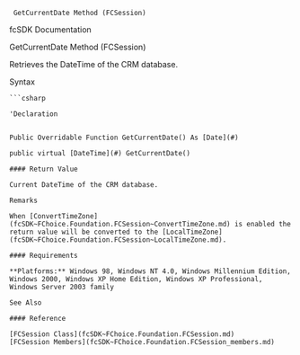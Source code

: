 ﻿     GetCurrentDate Method (FCSession)                                                   

fcSDK Documentation

GetCurrentDate Method (FCSession)

Retrieves the DateTime of the CRM database.

Syntax

```vbnet
```csharp

'Declaration
 

Public Overridable Function GetCurrentDate() As [Date](#)

public virtual [DateTime](#) GetCurrentDate()

#### Return Value

Current DateTime of the CRM database.

Remarks

When [ConvertTimeZone](fcSDK~FChoice.Foundation.FCSession~ConvertTimeZone.md) is enabled the return value will be converted to the [LocalTimeZone](fcSDK~FChoice.Foundation.FCSession~LocalTimeZone.md).

#### Requirements

**Platforms:** Windows 98, Windows NT 4.0, Windows Millennium Edition, Windows 2000, Windows XP Home Edition, Windows XP Professional, Windows Server 2003 family

See Also

#### Reference

[FCSession Class](fcSDK~FChoice.Foundation.FCSession.md)  
[FCSession Members](fcSDK~FChoice.Foundation.FCSession_members.md)